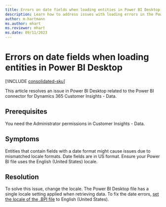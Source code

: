 ```yaml
---
title: Errors on date fields when loading entities in Power BI Desktop
description: Learn how to address issues with loading errors in the Power BI connection for Dynamics 365 Customer Insights - Data.
author: m-hartmann
ms.author: mhart
ms.reviewer: mhart
ms.date: 09/11/2023
---
```

# Errors on date fields when loading entities in Power BI Desktop

[!INCLUDE [consolidated-sku](../../includes/consolidated-sku.md)]

This article resolves an issue in Power BI Desktop related to the Power BI connector for Dynamics 365 Customer Insights - Data.

## Prerequisites

You need the Administrator permissions in Customer Insights - Data.

## Symptoms

Entities that contain fields with a date format might cause issues due to mismatched locale formats. Date fields are in US format. Ensure your Power BI file uses the English (United States) locale.

## Resolution

To solve this issue, change the locale. The Power BI Desktop file has a single locale setting applied when retrieving data. To fix the date errors, [set the locale of the .BPI file](/power-bi/fundamentals/supported-languages-countries-regions#choose-the-language-or-locale-of-power-bi-desktop) to English (United States).
